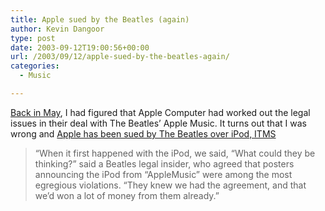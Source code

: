 ```yaml
---
title: Apple sued by the Beatles (again)
author: Kevin Dangoor
type: post
date: 2003-09-12T19:00:56+00:00
url: /2003/09/12/apple-sued-by-the-beatles-again/
categories:
  - Music

---
```

[Back in May][1], I had figured that Apple Computer had worked out the legal issues in their deal with The Beatles&#8217; Apple Music. It turns out that I was wrong and [Apple has been sued by The Beatles over iPod, ITMS][2]

> &#8220;When it first happened with the iPod, we said, &#8220;What could they be thinking?&#8221; said a Beatles legal insider, who agreed that posters announcing the iPod from &#8220;AppleMusic&#8221; were among the most egregious violations. &#8220;They knew we had the agreement, and that we&#8217;d won a lot of money from them already.&#8221;

 [1]: http://www.blueskyonmars.com/archives/2003_05_02.html#000750
 [2]: http://story.news.yahoo.com/news?tmpl=story&cid=77&ncid=738&e=12&u=/mc/20030911/tc_mc/applesuedbythebeatlesoveripoditms "Yahoo! News - Apple sued by The Beatles over iPod, ITMS"